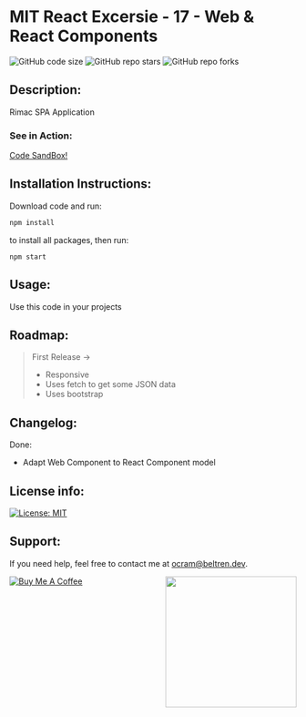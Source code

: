 # MIT React Excersie - 17 - Web & React Components
![GitHub code size](https://img.shields.io/github/repo-size/otanerocram/rimac-cotizador-form)
![GitHub repo stars](https://img.shields.io/github/stars/otanerocram/rimac-cotizador-form)
![GitHub repo forks](https://img.shields.io/github/forks/otanerocram/rimac-cotizador-form)

## Description: 
Rimac SPA Application

### See in Action:
[Code SandBox!](https://githubbox.com/otanerocram/rimac-cotizador-form)

## Installation Instructions:
Download code and run:
```bash
npm install
```
to install all packages, then run:
```
npm start
```

## Usage: 
Use this code in your projects

## Roadmap: 
> First Release -> 
> - Responsive
> - Uses fetch to get some JSON data
> - Uses bootstrap

## Changelog:
Done: 
- Adapt Web Component to React Component model

## License info: 
[![License: MIT](https://img.shields.io/badge/License-MIT-yellow.svg)](https://opensource.org/licenses/MIT)

## Support: 
If you need help, feel free to contact me at ocram@beltren.dev.

<img align='right' src="https://media.giphy.com/media/M9gbBd9nbDrOTu1Mqx/giphy.gif" width="230">

[![Buy Me A Coffee](https://cdn.buymeacoffee.com/buttons/v2/default-yellow.png)](https://www.buymeacoffee.com/otanerocram)
